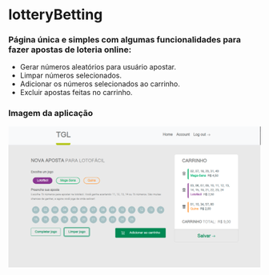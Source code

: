# lotteryBetting

### Página única e simples com algumas funcionalidades para fazer apostas de loteria online:
- Gerar números aleatórios para usuário apostar.
- Limpar números selecionados.
- Adicionar os números selecionados ao carrinho.
- Excluir apostas feitas no carrinho.

### Imagem da aplicação

![printscreen app](https://github.com/igorOsantana/lotteryBetting/blob/main/lotteryBetting.png)
